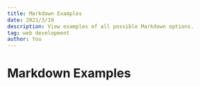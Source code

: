 ```yaml
---
title: Markdown Examples
date: 2021/3/19
description: View examples of all possible Markdown options.
tag: web development
author: You
---
```


# Markdown Examples

